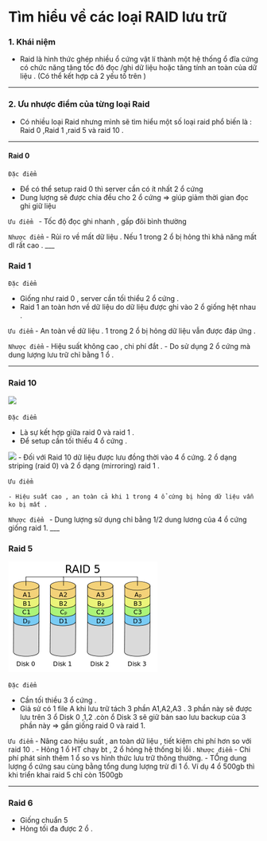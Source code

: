 # Tìm hiểu về các loại RAID lưu trữ


### 1. Khái niệm
 - Raid là hình thức ghép nhiều ổ cứng vật lí thành một hệ thống ổ  đĩa cứng có chức năng tăng tốc đô đọc /ghi dữ liệu hoặc tăng tính an toàn của dữ liệu . (Có thể kết hợp cả 2 yếu tố trên )
___

### 2. Ưu nhược điểm của từng loại Raid
  - Có nhiều loại Raid nhưng mình sẽ tìm hiểu một số loại raid phổ biến là : Raid 0 ,Raid 1 ,raid 5 và raid 10 .
 ___

#### Raid 0
  `Đặc điểm `
  * Để  có thể setup raid 0 thì server cần có ít nhất 2 ổ cứng
  *  Dung lượng sẽ được chia đều cho 2 ổ cứng => giúp giảm thời gian đọc ghi giữ liệu

 `Ưu điểm `
      - Tốc độ đọc ghi nhanh , gấp đôi bình thường

  `Nhược điểm`
      - Rủi ro về mất dữ liệu . Nếu 1 trong 2 ổ bị hỏng thì khả năng mất dl rất cao .
      ___

### Raid 1

  `Đặc điểm `
  - Giống như raid 0 , server cần tối thiểu 2 ổ cứng .
  - Raid 1 an toàn hơn về dữ liệu do dữ liệu được ghi vào 2 ổ giống hệt nhau .

  `Ưu điểm`
    - An toàn về dữ liệu . 1 trong 2 ổ bị hỏng dữ liệu vẫn được đáp ứng .

  `Nhược điểm`
    - Hiệu suất không cao , chi phí đắt .
    - Do sử dụng 2 ổ cứng mà dung lượng lưu trữ chỉ bằng 1 ổ .

___

### Raid 10
<img src="http://www.athlsolutions.com/web/Portals/0/news/KN_Raid_11.jpg" >

`Đặc điểm `
  - Là sự kết hợp giữa raid 0 và raid 1 .
  - Để setup cần tối thiểu 4 ổ cứng .
<img src="https://live.vinahost.vn/img/59/1423068830-5e3a1d0747e01e6cf14025d406652bec.png" >
 - Đối với Raid 10 dữ liệu được lưu đồng thời vào 4 ổ cứng. 2 ổ dạng striping (raid 0) và 2 ổ dạng (mirroring) raid 1 .

 `Ưu điểm`

    - Hiệu suất cao , an toàn cả khi 1 trong 4 ổ cứng bị hỏng dữ liệu vẫn ko bị mất .

 `Nhược điểm `
    - Dung lượng sử dụng chỉ bằng 1/2 dung lương của 4 ổ cứng giống raid 1.
    ___

### Raid 5

 ![](./images/RAID_5.png)

 `Đặc điểm `
   - Cần tối thiều 3 ổ cứng .
   - Giả sử có 1 file A khi lưu trữ tách 3 phần A1,A2,A3 . 3 phần này sẽ được lưu trên 3 ổ Disk 0 ,1,2 .còn ổ Disk 3 sẽ giữ bản sao lưu backup của 3 phần này => gần giống raid 0 và raid 1.

   `Ưu điểm`
    - Nâng cao hiệu suất , an toàn dữ liệu , tiết kiệm chi phí hơn so với raid 10 .
    - Hỏng 1 ổ HT chạy bt , 2 ổ hỏng hệ thống bị lỗi .
   `Nhược điểm`
    - Chi phí phát sinh thêm 1 ổ so vs hình thức lưu trữ thông thường.
    - TỔng dung lượng ổ cứng sau cùng bằng tổng dung lượng trừ đi 1 ổ. Ví dụ 4 ổ 500gb thì khi triển khai raid 5 chỉ còn 1500gb

___

### Raid 6
 - Giống chuẩn 5
 - Hỏng tối đa được 2 ổ .
